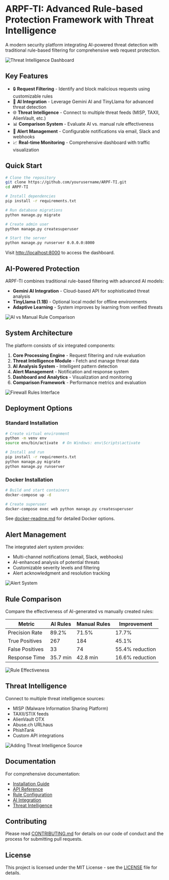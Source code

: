 # ARPF-TI: Advanced Rule-based Protection Framework with Threat Intelligence

A modern security platform integrating AI-powered threat detection with traditional rule-based filtering for comprehensive web request protection.

![Threat Intelligence Dashboard](/research_paper/images/threat-intelligence-dashboard.png)

## Key Features

- 🔒 **Request Filtering** - Identify and block malicious requests using customizable rules
- 🧠 **AI Integration** - Leverage Gemini AI and TinyLlama for advanced threat detection
- 🌐 **Threat Intelligence** - Connect to multiple threat feeds (MISP, TAXII, AlienVault, etc.)
- 📊 **Comparison System** - Evaluate AI vs. manual rule effectiveness
- 🚨 **Alert Management** - Configurable notifications via email, Slack and webhooks
- 📈 **Real-time Monitoring** - Comprehensive dashboard with traffic visualization

## Quick Start

```bash
# Clone the repository
git clone https://github.com/yourusername/ARPF-TI.git
cd ARPF-TI

# Install dependencies
pip install -r requirements.txt

# Run database migrations
python manage.py migrate

# Create admin user
python manage.py createsuperuser

# Start the server
python manage.py runserver 0.0.0.0:8000
```

Visit [http://localhost:8000](http://localhost:8000) to access the dashboard.

## AI-Powered Protection

ARPF-TI combines traditional rule-based filtering with advanced AI models:

- **Gemini AI Integration** - Cloud-based API for sophisticated threat analysis
- **TinyLlama (1.1B)** - Optional local model for offline environments
- **Adaptive Learning** - System improves by learning from verified threats

![AI vs Manual Rule Comparison](/research_paper/images/comparision1.png)

## System Architecture

The platform consists of six integrated components:

1. **Core Processing Engine** - Request filtering and rule evaluation
2. **Threat Intelligence Module** - Fetch and manage threat data 
3. **AI Analysis System** - Intelligent pattern detection
4. **Alert Management** - Notification and response system
5. **Dashboard and Analytics** - Visualization and monitoring
6. **Comparison Framework** - Performance metrics and evaluation

![Firewall Rules Interface](/research_paper/images/firewall-rules.png)

## Deployment Options

### Standard Installation
```bash
# Create virtual environment
python -m venv env
source env/bin/activate  # On Windows: env\Scripts\activate

# Install and run
pip install -r requirements.txt
python manage.py migrate
python manage.py runserver
```

### Docker Installation
```bash
# Build and start containers
docker-compose up -d

# Create superuser
docker-compose exec web python manage.py createsuperuser
```

See [docker-readme.md](docker-readme.md) for detailed Docker options.

## Alert Management

The integrated alert system provides:

- Multi-channel notifications (email, Slack, webhooks)
- AI-enhanced analysis of potential threats
- Customizable severity levels and filtering
- Alert acknowledgment and resolution tracking

![Alert System](/research_paper/images/alerts.png)

## Rule Comparison

Compare the effectiveness of AI-generated vs manually created rules:

| Metric | AI Rules | Manual Rules | Improvement |
|--------|----------|--------------|-------------|
| Precision Rate | 89.2% | 71.5% | 17.7% |
| True Positives | 267 | 184 | 45.1% |
| False Positives | 33 | 74 | 55.4% reduction |
| Response Time | 35.7 min | 42.8 min | 16.6% reduction |

![Rule Effectiveness](/research_paper/images/comparision2.png)

## Threat Intelligence

Connect to multiple threat intelligence sources:

- MISP (Malware Information Sharing Platform)
- TAXII/STIX feeds
- AlienVault OTX
- Abuse.ch URLhaus
- PhishTank
- Custom API integrations

![Adding Threat Intelligence Source](/research_paper/images/dashboard.png)

## Documentation

For comprehensive documentation:

- [Installation Guide](docs/installation.md)
- [API Reference](docs/api-reference.md)
- [Rule Configuration](docs/rule-configuration.md)
- [AI Integration](docs/ai-integration.md)
- [Threat Intelligence](docs/threat-intelligence.md)

## Contributing

Please read [CONTRIBUTING.md](CONTRIBUTING.md) for details on our code of conduct and the process for submitting pull requests.

## License

This project is licensed under the MIT License - see the [LICENSE](LICENSE) file for details.